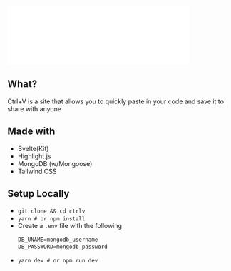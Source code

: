 ![ctrl+v GitHub README Logo](./static/gh-logo.png)

## What?
Ctrl+V is a site that allows you to quickly paste in your code and save it to share with anyone

## Made with
- Svelte(Kit)
- Highlight.js
- MongoDB (w/Mongoose)
- Tailwind CSS


## Setup Locally

- `git clone && cd ctrlv`
- `yarn # or npm install`
- Create a `.env` file with the following
    ```
    DB_UNAME=mongodb_username
    DB_PASSWORD=mongodb_password
    ```
- `yarn dev # or npm run dev`
